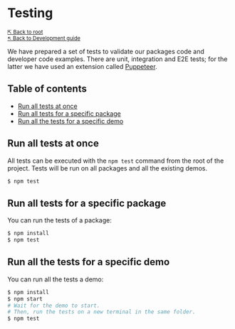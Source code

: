 # Testing

<small>[⇱ Back to root](../../../README.md)<br>[↖ Back to Development guide](../README.md)</small>

We have prepared a set of tests to validate our packages code and developer code examples.
There are unit, integration and E2E tests; for the latter we have used an extension called [Puppeteer].

[Puppeteer]: https://pptr.dev/

## Table of contents

- [Run all tests at once](#run-all-tests-at-once)
- [Run all tests for a specific package](#run-all-tests-for-a-specific-package)
- [Run all the tests for a specific demo](#run-all-the-tests-for-a-specific-demo)

## Run all tests at once

All tests can be executed with the `npm test` command from the root of the project.
Tests will be run on all packages and all the existing demos.

```sh
$ npm test
```

## Run all tests for a specific package

You can run the tests of a package:

```sh
$ npm install
$ npm test
```

## Run all the tests for a specific demo

You can run all the tests a demo:

```sh
$ npm install
$ npm start
# Wait for the demo to start.
# Then, run the tests on a new terminal in the same folder.
$ npm test
```
